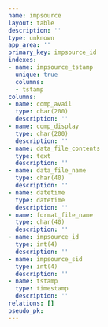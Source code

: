 ```yaml
---
name: impsource
layout: table
description: ''
type: unknown
app_area: ''
primary_key: impsource_id
indexes:
- name: impsource_tstamp
  unique: true
  columns:
  - tstamp
columns:
- name: comp_avail
  type: char(200)
  description: ''
- name: comp_display
  type: char(200)
  description: ''
- name: data_file_contents
  type: text
  description: ''
- name: data_file_name
  type: char(40)
  description: ''
- name: datetime
  type: datetime
  description: ''
- name: format_file_name
  type: char(40)
  description: ''
- name: impsource_id
  type: int(4)
  description: ''
- name: impsource_sid
  type: int(4)
  description: ''
- name: tstamp
  type: timestamp
  description: ''
relations: []
pseudo_pk: 
---
```


